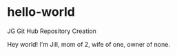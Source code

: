 # hello-world
JG Git Hub Repository Creation

Hey world!  I'm Jill, mom of 2, wife of one, owner of none.
